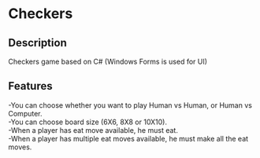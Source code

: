 # Checkers
## Description
Checkers game based on C# (Windows Forms is used for UI)

## Features
-You can choose whether you want to play Human vs Human, or Human vs Computer.   
-You can choose board size (6X6, 8X8 or 10X10).  
-When a player has eat move available, he must eat.  
-When a player has multiple eat moves available, he must make all the eat moves.  
